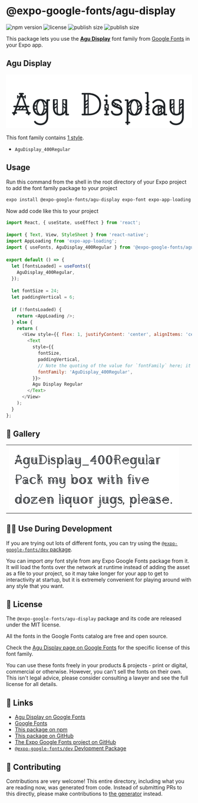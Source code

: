 # @expo-google-fonts/agu-display

![npm version](https://flat.badgen.net/npm/v/@expo-google-fonts/agu-display)
![license](https://flat.badgen.net/github/license/expo/google-fonts)
![publish size](https://flat.badgen.net/packagephobia/install/@expo-google-fonts/agu-display)
![publish size](https://flat.badgen.net/packagephobia/publish/@expo-google-fonts/agu-display)

This package lets you use the [**Agu Display**](https://fonts.google.com/specimen/Agu+Display) font family from [Google Fonts](https://fonts.google.com/) in your Expo app.

## Agu Display

![Agu Display](./font-family.png)

This font family contains [1 style](#-gallery).

- `AguDisplay_400Regular`

## Usage

Run this command from the shell in the root directory of your Expo project to add the font family package to your project
```sh
expo install @expo-google-fonts/agu-display expo-font expo-app-loading
```

Now add code like this to your project
```js
import React, { useState, useEffect } from 'react';

import { Text, View, StyleSheet } from 'react-native';
import AppLoading from 'expo-app-loading';
import { useFonts, AguDisplay_400Regular } from '@expo-google-fonts/agu-display';

export default () => {
  let [fontsLoaded] = useFonts({
    AguDisplay_400Regular,
  });

  let fontSize = 24;
  let paddingVertical = 6;

  if (!fontsLoaded) {
    return <AppLoading />;
  } else {
    return (
      <View style={{ flex: 1, justifyContent: 'center', alignItems: 'center' }}>
        <Text
          style={{
            fontSize,
            paddingVertical,
            // Note the quoting of the value for `fontFamily` here; it expects a string!
            fontFamily: 'AguDisplay_400Regular',
          }}>
          Agu Display Regular
        </Text>
      </View>
    );
  }
};

```

## 🔡 Gallery


||||
|-|-|-|
|![AguDisplay_400Regular](./AguDisplay_400Regular.ttf.png)||||


## 👩‍💻 Use During Development

If you are trying out lots of different fonts, you can try using the [`@expo-google-fonts/dev` package](https://github.com/expo/google-fonts/tree/master/font-packages/dev#readme).

You can import *any* font style from any Expo Google Fonts package from it. It will load the fonts
over the network at runtime instead of adding the asset as a file to your project, so it may take longer
for your app to get to interactivity at startup, but it is extremely convenient
for playing around with any style that you want.

## 📖 License

The `@expo-google-fonts/agu-display` package and its code are released under the MIT license.

All the fonts in the Google Fonts catalog are free and open source.

Check the [Agu Display page on Google Fonts](https://fonts.google.com/specimen/Agu+Display) for the specific license of this font family.

You can use these fonts freely in your products & projects - print or digital, commercial or otherwise. However, you can't sell the fonts on their own. This isn't legal advice, please consider consulting a lawyer and see the full license for all details.

## 🔗 Links

- [Agu Display on Google Fonts](https://fonts.google.com/specimen/Agu+Display)
- [Google Fonts](https://fonts.google.com/)
- [This package on npm](https://www.npmjs.com/package/@expo-google-fonts/agu-display)
- [This package on GitHub](https://github.com/expo/google-fonts/tree/master/font-packages/agu-display)
- [The Expo Google Fonts project on GitHub](https://github.com/expo/google-fonts)
- [`@expo-google-fonts/dev` Devlopment Package](https://github.com/expo/google-fonts/tree/master/font-packages/dev)

## 🤝 Contributing

Contributions are very welcome! This entire directory, including what you are reading now, was generated from code. Instead of submitting PRs to this directly, please make contributions to [the generator](https://github.com/expo/google-fonts/tree/master/packages/generator) instead.

